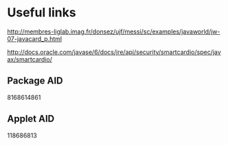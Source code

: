 # Useful links
http://membres-liglab.imag.fr/donsez/ujf/messi/sc/examples/javaworld/jw-07-javacard_p.html

http://docs.oracle.com/javase/6/docs/jre/api/security/smartcardio/spec/javax/smartcardio/

## Package AID
8168614861

## Applet AID
118686813
